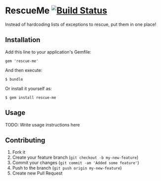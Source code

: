 # RescueMe [![Build Status](https://secure.travis-ci.org/ryansch/rescue-me.png?branch=master)](http://travis-ci.org/ryansch/rescue-me)

Instead of hardcoding lists of exceptions to rescue, put them in one place!

## Installation

Add this line to your application's Gemfile:

    gem 'rescue-me'

And then execute:

    $ bundle

Or install it yourself as:

    $ gem install rescue-me

## Usage

TODO: Write usage instructions here

## Contributing

1. Fork it
2. Create your feature branch (`git checkout -b my-new-feature`)
3. Commit your changes (`git commit -am 'Added some feature'`)
4. Push to the branch (`git push origin my-new-feature`)
5. Create new Pull Request
